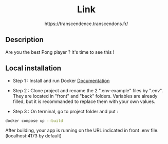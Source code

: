 

<h1 align="center">
	Link
</h1>
<p align="center">
	https://transcendence.transcendons.fr/
</p>


## Description
Are you the best Pong player ? It's time to see this !

## Local installation

- Step 1 : Install and run Docker [Documentation](https://docs.docker.com/engine/install/)

- Step 2 : Clone project and rename the 2 ".env-example" files by ".env". They are located in "front" and "back" folders. Variables are already filled, but it is recommanded to replace them with your own values.

- Step 3 : On terminal, go to project folder and put :
```bash
docker compose up --build
```

After building, your app is running on the URL indicated in front .env file. (localhost:4173 by default)
